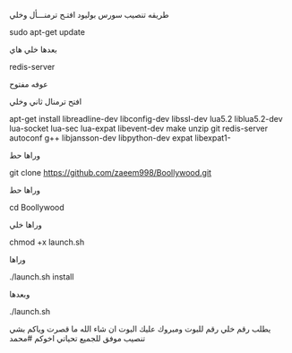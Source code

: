 طريقه تنصيب  سورس بوليود
افتـح ترمنـــأل وخلي

sudo apt-get update

بعدها خلي هاي

redis-server

عوفه مفتوح

افتح ترمنال ثاني وخلي

apt-get install libreadline-dev libconfig-dev libssl-dev lua5.2 liblua5.2-dev lua-socket lua-sec lua-expat libevent-dev make unzip git redis-server autoconf g++ libjansson-dev libpython-dev expat libexpat1-

وراها حط

git clone https://github.com/zaeem998/Boollywood.git

وراها حط

cd Boollywood

وراها خلي

chmod +x launch.sh

وراها

./launch.sh install

وبعدها

./launch.sh

يطلب رقم خلي رقم للبوت ومبروك عليك البوت ان شاء الله ما قصرت وياكم بشي تنصيب موفق للجميع تحياتي اخوكم #محمد
